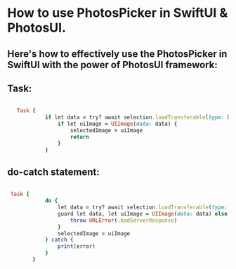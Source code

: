 How to use PhotosPicker in SwiftUI & PhotosUI.
==============================================

Here's how to effectively use the PhotosPicker in SwiftUI with the power of PhotosUI framework:
-----------------------------------------------------------------------------------------------

Task:
-----

``````ruby

   Task {
            if let data = try? await selection.loadTransferable(type: Data.self) {
                if let uiImage = UIImage(data: data) {
                    selectedImage = uiImage
                    return
                }
            }
``````

do-catch statement:
-------------------

````````ruby

 Task {
            do {
                let data = try? await selection.loadTransferable(type: Data.self)
                guard let data, let uiImage = UIImage(data: data) else {
                    throw URLError(.badServerResponse)
                }
                selectedImage = uiImage
            } catch {
                print(error)
            }
        }
````````
